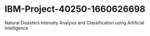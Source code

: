 # IBM-Project-40250-1660626698
Natural Disasters Intensity Analysis and Classification using Artificial Intelligence
